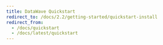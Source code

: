 ```yaml
---
title: DataWave Quickstart
redirect_to: /docs/2.2/getting-started/quickstart-install
redirect_from:
  - /docs/quickstart
  - /docs/latest/quickstart
---
```

